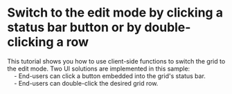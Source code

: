 # Switch to the edit mode by clicking a status bar button or by double-clicking a row


<p>This tutorial shows you how to use client-side functions to switch the grid to the edit mode. Two UI solutions are implemented in this sample:<br />
    - End-users can click a button embedded into the grid's status bar.<br />
    - End-users can double-click the desired grid row.</p>

<br/>


